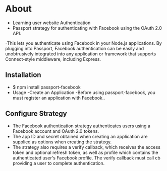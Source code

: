 # About
- Learning user website Authentication
- Passport strategy for authenticating with Facebook using the OAuth 2.0 API.

-This lets you authenticate using Facebook in your Node.js applications. By plugging into Passport, Facebook authentication can be easily and unobtrusively integrated into any application or framework that supports Connect-style middleware, including Express.

## Installation
- $ npm install passport-facebook
- Usage
-Create an Application
-Before using passport-facebook, you must register an application with Facebook..


## Configure Strategy
- The Facebook authentication strategy authenticates users using a Facebook account and OAuth 2.0 tokens.
- The app ID and secret obtained when creating an application are supplied as options when creating the strategy.
- The strategy also requires a verify callback, which receives the access token and optional refresh token, as well as profile which contains the authenticated user's Facebook profile. The verify callback must call cb providing a user to complete authentication.

